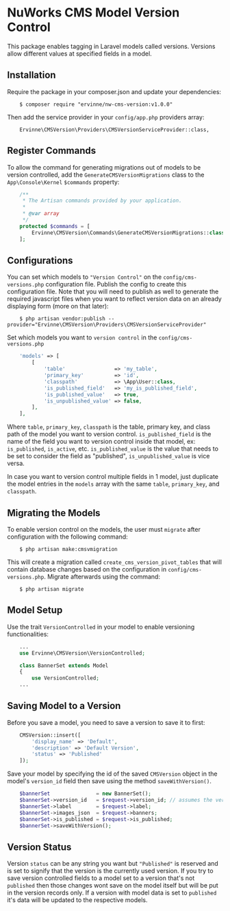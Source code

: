 # NuWorks CMS Model Version Control

This package enables tagging in Laravel models called versions. Versions allow different values at specified fields in a model.

## Installation

Require the package in your composer.json and update your dependencies:

````
    $ composer require "ervinne/nw-cms-version:v1.0.0"
````

Then add the service provider in your `config/app.php` providers array:

````
    Ervinne\CMSVersion\Providers\CMSVersionServiceProvider::class,
````

## Register Commands

To allow the command for generating migrations out of models to be version controlled, add the `GenerateCMSVersionMigrations` class to the `App\Console\Kernel` `$commands` property:

```php
    /**
     * The Artisan commands provided by your application.
     *
     * @var array
     */
    protected $commands = [
        Ervinne\CMSVersion\Commands\GenerateCMSVersionMigrations::class
    ];
```

## Configurations

You can set which models to `"Version Control"` on the `config/cms-versions.php` configuration file. Publish the config to create this configuration file. Note that you will need to publish as well to generate the required javascript files when you want to reflect version data on an already displaying form (more on that later):

````
    $ php artisan vendor:publish --provider="Ervinne\CMSVersion\Providers\CMSVersionServiceProvider"
````

Set which models you want to `version control` in the `config/cms-versions.php` 

```php
    'models' => [
        [
            'table'                => 'my_table',
            'primary_key'          => 'id',
            'classpath'            => \App\User::class,
            'is_published_field'   => 'my_is_published_field',
            'is_published_value'   => true,
            'is_unpublished_value' => false,
        ],
    ],
```

Where `table`, `primary_key`, `classpath` is the table, primary key, and class path of the model you want to version control. `is_published_field` is the name of the field you want to version control inside that model, ex: `is_published`, `is_active`, etc. `is_published_value` is the value that needs to be set to consider the field as "published", `is_unpublished_value` is vice versa.

In case you want to version control multiple fields in 1 model, just duplicate the model entries in the `models` array with the same `table`, `primary_key`, and `classpath`.

## Migrating the Models

To enable version control on the models, the user must `migrate` after configuration with the following command:

````
    $ php artisan make:cmsvmigration
````

This will create a migration called `create_cms_version_pivot_tables` that will contain database changes based on the configuration in `config/cms-versions.php`. Migrate afterwards using the command:

````
    $ php artisan migrate
````

## Model Setup

Use the trait `VersionControlled` in your model to enable versioning functionalities:

```php
    ...
    use Ervinne\CMSVersion\VersionControlled;

    class BannerSet extends Model
    {
        use VersionControlled;
    ...
```

## Saving Model to a Version

Before you save a model, you need to save a version to save it to first:

```php
    CMSVersion::insert([
        'display_name' => 'Default',
        'description' => 'Default Version',
        'status' => 'Published'
    ]);
```

Save your model by specifying the id of the saved `CMSVersion` object in the model's `version_id` field then save using the method `saveWithVersion()`.

```php
    $bannerSet               = new BannerSet();
    $bannerSet->version_id   = $request->version_id; // assumes the version comes from the request
    $bannerSet->label        = $request->label;
    $bannerSet->images_json  = $request->banners;
    $bannerSet->is_published = $request->is_published;
    $bannerSet->saveWithVersion();
```

## Version Status

Version `status` can be any string you want but `"Published"` is reserved and is set to signify that the version is the currently used version. If you try to save version controlled fields to a model set to a version that's not `published` then those changes wont save on the model itself but will be put in the version records only. If a version with model data is set to `published` it's data will be updated to the respective models.
<!--stackedit_data:
eyJoaXN0b3J5IjpbLTcxNDkyNDE4MV19
-->